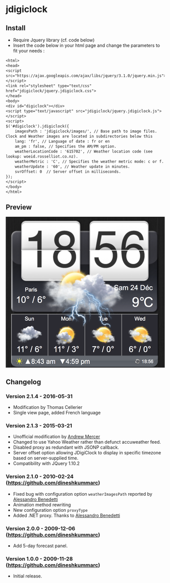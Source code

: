 # jdigiclock


## Install
* Require Jquery library (cf. code below)
* Insert the code below in your html page and change the parameters to fit your needs :
```
<html>
<head>
<script src="https://ajax.googleapis.com/ajax/libs/jquery/3.1.0/jquery.min.js"></script>
<link rel="stylesheet" type="text/css" href="jdigiclock/jquery.jdigiclock.css">
</head>
<body>
<div id="digiclock"></div>
<script type="text/javascript" src="jdigiclock/jquery.jdigiclock.js"></script>
<script>
$('#digiclock').jdigiclock({
    imagesPath : 'jdigiclock/images/', // Base path to image files. Clock and Weather images are located in subdirectories below this
    lang: 'fr', // Language of date : fr or en
    am_pm : false, // Specifies the AM/PM option.
    weatherLocationCode : '615702', // Weather location code (see lookup: woeid.rosselliot.co.nz).
    weatherMetric : 'C', // Specifies the weather metric mode: c or f.
    weatherUpdate : '60', // Weather update in minutes.
    svrOffset: 0  // Server offset in milliseconds.
});
</script>
</body>
</html>
```

## Preview
![alt tag](screenshot.png)


## Changelog

### Version 2.1.4 - 2016-05-31
* Modification by Thomas Cellerier
* Single view page, added French language

### Version 2.1.3 - 2015-03-21
* Unofficial modification by <a href="http://www.baldwhiteguy.co.nz" target="_blank">Andrew Mercer</a>
* Changed to use Yahoo Weather rather than defunct accuweather feed.
* Disabled proxy as redundant with JSONP callback.
* Server offset option allowing JDigiClock to display in specific timezone based on server-supplied time.
* Compatibility with JQuery 1.10.2      

### Version 2.1.0 - 2010-02-24 (https://github.com/dineshkummarc)
* Fixed bug with configuration option <code>weatherImagesPath</code> reported by <a href="http://www.emessage.it" target="_blank">Alessandro Benedetti</a>
* Animation method rewriting
* New configuration option <code>proxyType</code>
* Added .NET proxy. Thanks to <a href="http://www.emessage.it" target="_blank">Alessandro Benedetti</a>

### Version 2.0.0 - 2009-12-06 (https://github.com/dineshkummarc)
* Add 5-day forecast panel.

### Version 1.0.0 - 2009-11-28 (https://github.com/dineshkummarc)
* Initial release.
